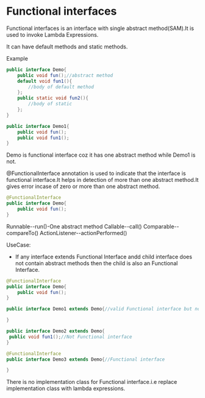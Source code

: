 # Functional interfaces

Functional interfaces is an interface with single abstract method(SAM).It is used to invoke Lambda Expressions.

It can have default methods and static methods.

Example

```java
public interface Demo{
    public void fun();//abstract method
    default void fun1(){
        //body of default method
    };
    public static void fun2(){
        //body of static
    };
}
```

```java
public interface Demo1{
    public void fun();
    public void fun1();
}
```

Demo is functional interface coz it has one abstract method while Demo1 is not.

@FunctionalInterface annotation is used to indicate that the interface is functional interface.It helps in detection of more than one abstract method.It gives error incase of zero or more than one abstract method.

```java
@FunctionalInterface
public interface Demo{
    public void fun();
}
```

Runnable--run()-One abstract method
Callable--call()
Comparable--compareTo()
ActionListener--actionPerformed()

UseCase:

- If any interface extends Functional Interface andd child interface does not contain abstract methods then the child is also an Functional Interface.

```java
@FunctionalInterface
public interface Demo{
    public void fun();
}
```

```java
public interface Demo1 extends Demo{//valid Functional interface but not necessarily FI.

}
```

```java
public interface Demo2 extends Demo{
 public void fun1();//Not Functional interface
}
```

```java
@FunctionalInterface
public interface Demo3 extends Demo{//Functional interface

}
```

There is no implementation class for Functional interface.i.e replace implementation class with lambda expressions.
